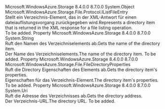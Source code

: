 <Type Name="ListFileDirectoryEntry" FullName="Microsoft.WindowsAzure.Storage.File.Protocol.ListFileDirectoryEntry">
  <TypeSignature Language="C#" Value="public sealed class ListFileDirectoryEntry : Microsoft.WindowsAzure.Storage.File.Protocol.IListFileEntry" />
  <TypeSignature Language="ILAsm" Value=".class public auto ansi sealed beforefieldinit ListFileDirectoryEntry extends System.Object implements class Microsoft.WindowsAzure.Storage.File.Protocol.IListFileEntry" />
  <TypeSignature Language="DocId" Value="T:Microsoft.WindowsAzure.Storage.File.Protocol.ListFileDirectoryEntry" />
  <TypeSignature Language="VB.NET" Value="Public NotInheritable Class ListFileDirectoryEntry&#xA;Implements IListFileEntry" />
  <TypeSignature Language="F#" Value="type ListFileDirectoryEntry = class&#xA;    interface IListFileEntry" />
  <AssemblyInfo>
    <AssemblyName>Microsoft.WindowsAzure.Storage</AssemblyName>
    <AssemblyVersion>8.4.0.0</AssemblyVersion>
    <AssemblyVersion>8.7.0.0</AssemblyVersion>
  </AssemblyInfo>
  <Base>
    <BaseTypeName>System.Object</BaseTypeName>
  </Base>
  <Interfaces>
    <Interface>
      <InterfaceName>Microsoft.WindowsAzure.Storage.File.Protocol.IListFileEntry</InterfaceName>
    </Interface>
  </Interfaces>
  <Docs>
    <summary>
            <span data-ttu-id="709de-101">Stellt ein Verzeichnis-Element, das in der XML-Antwort für einen dateiauflistungsvorgang zurückgegeben wird.</span><span class="sxs-lookup"><span data-stu-id="709de-101">Represents a directory item that is returned in the XML response for a file listing operation.</span></span>
            </summary>
    <remarks>To be added.</remarks>
  </Docs>
  <Members>
    <Member MemberName="Name">
      <MemberSignature Language="C#" Value="public string Name { get; }" />
      <MemberSignature Language="ILAsm" Value=".property instance string Name" />
      <MemberSignature Language="DocId" Value="P:Microsoft.WindowsAzure.Storage.File.Protocol.ListFileDirectoryEntry.Name" />
      <MemberSignature Language="VB.NET" Value="Public ReadOnly Property Name As String" />
      <MemberSignature Language="F#" Value="member this.Name : string" Usage="Microsoft.WindowsAzure.Storage.File.Protocol.ListFileDirectoryEntry.Name" />
      <MemberType>Property</MemberType>
      <AssemblyInfo>
        <AssemblyName>Microsoft.WindowsAzure.Storage</AssemblyName>
        <AssemblyVersion>8.4.0.0</AssemblyVersion>
        <AssemblyVersion>8.7.0.0</AssemblyVersion>
      </AssemblyInfo>
      <ReturnValue>
        <ReturnType>System.String</ReturnType>
      </ReturnValue>
      <Docs>
        <summary>
            <span data-ttu-id="709de-102">Ruft den Namen des Verzeichniselements ab.</span><span class="sxs-lookup"><span data-stu-id="709de-102">Gets the name of the directory item.</span></span>
            </summary>
        <value><span data-ttu-id="709de-103">Der Name des Verzeichniselements.</span><span class="sxs-lookup"><span data-stu-id="709de-103">The name of the directory item.</span></span></value>
        <remarks>To be added.</remarks>
      </Docs>
    </Member>
    <Member MemberName="Properties">
      <MemberSignature Language="C#" Value="public Microsoft.WindowsAzure.Storage.File.FileDirectoryProperties Properties { get; }" />
      <MemberSignature Language="ILAsm" Value=".property instance class Microsoft.WindowsAzure.Storage.File.FileDirectoryProperties Properties" />
      <MemberSignature Language="DocId" Value="P:Microsoft.WindowsAzure.Storage.File.Protocol.ListFileDirectoryEntry.Properties" />
      <MemberSignature Language="VB.NET" Value="Public ReadOnly Property Properties As FileDirectoryProperties" />
      <MemberSignature Language="F#" Value="member this.Properties : Microsoft.WindowsAzure.Storage.File.FileDirectoryProperties" Usage="Microsoft.WindowsAzure.Storage.File.Protocol.ListFileDirectoryEntry.Properties" />
      <MemberType>Property</MemberType>
      <AssemblyInfo>
        <AssemblyName>Microsoft.WindowsAzure.Storage</AssemblyName>
        <AssemblyVersion>8.4.0.0</AssemblyVersion>
        <AssemblyVersion>8.7.0.0</AssemblyVersion>
      </AssemblyInfo>
      <ReturnValue>
        <ReturnType>Microsoft.WindowsAzure.Storage.File.FileDirectoryProperties</ReturnType>
      </ReturnValue>
      <Docs>
        <summary>
            <span data-ttu-id="709de-104">Ruft die Directory Eigenschaften des Elements ab.</span><span class="sxs-lookup"><span data-stu-id="709de-104">Gets the directory item's properties.</span></span>
            </summary>
        <value><span data-ttu-id="709de-105">Eigenschaften für das Verzeichnis-Element.</span><span class="sxs-lookup"><span data-stu-id="709de-105">The directory item's properties.</span></span></value>
        <remarks>To be added.</remarks>
      </Docs>
    </Member>
    <Member MemberName="Uri">
      <MemberSignature Language="C#" Value="public Uri Uri { get; }" />
      <MemberSignature Language="ILAsm" Value=".property instance class System.Uri Uri" />
      <MemberSignature Language="DocId" Value="P:Microsoft.WindowsAzure.Storage.File.Protocol.ListFileDirectoryEntry.Uri" />
      <MemberSignature Language="VB.NET" Value="Public ReadOnly Property Uri As Uri" />
      <MemberSignature Language="F#" Value="member this.Uri : Uri" Usage="Microsoft.WindowsAzure.Storage.File.Protocol.ListFileDirectoryEntry.Uri" />
      <MemberType>Property</MemberType>
      <AssemblyInfo>
        <AssemblyName>Microsoft.WindowsAzure.Storage</AssemblyName>
        <AssemblyVersion>8.4.0.0</AssemblyVersion>
        <AssemblyVersion>8.7.0.0</AssemblyVersion>
      </AssemblyInfo>
      <ReturnValue>
        <ReturnType>System.Uri</ReturnType>
      </ReturnValue>
      <Docs>
        <summary>
            <span data-ttu-id="709de-106">Ruft die Adresse des Verzeichnisses ab.</span><span class="sxs-lookup"><span data-stu-id="709de-106">Gets the directory address.</span></span>
            </summary>
        <value><span data-ttu-id="709de-107">Der Verzeichnis-URL.</span><span class="sxs-lookup"><span data-stu-id="709de-107">The directory URL.</span></span></value>
        <remarks>To be added.</remarks>
      </Docs>
    </Member>
  </Members>
</Type>
